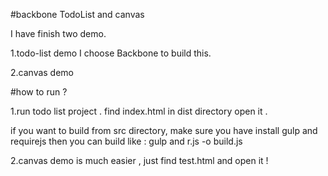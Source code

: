 #backbone TodoList and canvas

I have finish two demo.

1.todo-list demo I choose Backbone to build this.

2.canvas demo

#how to run ?

1.run todo list project . find index.html in dist directory open it .

if you want to build from src directory, make sure you have install gulp and requirejs
    then you can build like : gulp and r.js -o build.js

2.canvas demo is much easier , just find test.html and open it !